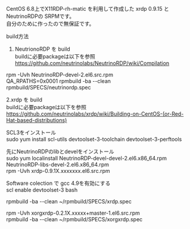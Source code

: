 CentOS 6.8上でX11RDP-rh-matic を利用して作成した xrdp 0.9.15 と NeutrinoRDPの SRPMです。  
自分のために作ったので無保証です。

build方法

1. NeutrionoRDP を build  
buildに必要packageは以下を参照  
https://github.com/neutrinolabs/NeutrinoRDP/wiki/Compilation  

rpm -Uvh NeutrinoRDP-devel-2.el6.src.rpm  
QA_RPATHS=0x0001 rpmbuild -ba --clean rpmbuild/SPECS/neutrinordp.spec  

2.xrdp を build  
buildに必要packageは以下を参照  
https://github.com/neutrinolabs/xrdp/wiki/Building-on-CentOS-(or-Red-Hat-based-distributions)  

SCL3をインストール  
sudo yum install scl-utils devtoolset-3-toolchain devtoolset-3-perftools   
  
先にNeutrinoRDPのlibとdevelをインストール  
sudo yum localinstall NeutrinoRDP-devel-devel-2.el6.x86_64.rpm NeutrinoRDP-libs-devel-2.el6.x86_64.rpm  
rpm -Uvh xrdp-0.9.1X.xxxxxxx.el6.src.rpm  
  
Software colection で gcc 4.9を有効にする  
scl enable devtoolset-3 bash  
  
rpmbuild -ba --clean ~/rpmbuild/SPECS/xrdp.spec  
  
  
rpm -Uvh xorgxrdp-0.2.1X.xxxxx+master-1.el6.src.rpm  
rpmbuild -ba --clean ~/rpmbuild/SPECS/xorgxrdp.spec  
  
